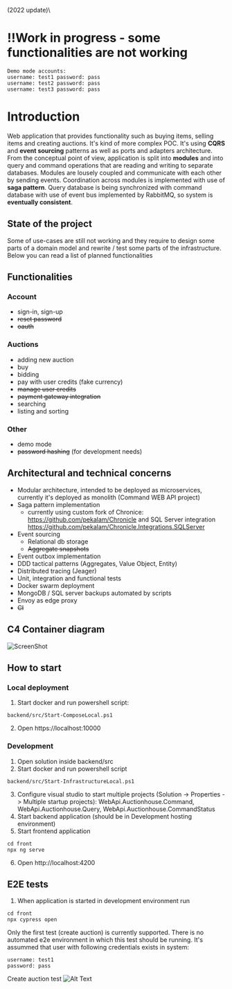 (2022 update)\
# !!Work in progress - some functionalities are not working

```
Demo mode accounts:
username: test1 password: pass
username: test2 password: pass
username: test3 password: pass
```

# Introduction

Web application that provides functionality such as buying items, selling items and creating auctions. It's kind of more complex POC. It's using **CQRS** and **event sourcing** patterns as well as  ports and adapters architecture. 
From the conceptual point of view, application is split into **modules** and into query and command operations that are reading and writing to separate databases. Modules are lousely coupled and communicate with each other by sending events. Coordination across modules is implemented with use of **saga pattern**. Query database is being synchronized with command database with use of event bus implemented by RabbitMQ, so system is **eventually consistent**.

## State of the project

Some of use-cases are still not working and they require to design some parts of a domain model and rewrite / test some parts of the infrastructure. Below you can read a list of planned functionalities

## Functionalities
### Account
* sign-in, sign-up
* ~~reset password~~
* ~~oauth~~
### Auctions
* adding new auction
* buy
* bidding
* pay with user credits (fake currency)
* ~~manage user credits~~
* ~~payment gateway integration~~
* searching
* listing and sorting
### Other
* demo mode
* ~~password hashing~~ (for development needs)

## Architectural and technical concerns

* Modular architecture, intended to be deployed as microservices, currently it's deployed as monolith (Command WEB API project)
* Saga pattern implementation
    * currently using custom fork of Chronice: https://github.com/pekalam/Chronicle and SQL Server integration https://github.com/pekalam/Chronicle.Integrations.SQLServer
* Event sourcing
    * Relational db storage
    * ~~Aggregate snapshots~~
* Event outbox implementation
* DDD tactical patterns (Aggregates, Value Object, Entity)
* Distributed tracing (Jeager)
* Unit, integration and functional tests
* Docker swarm deployment
* MongoDB / SQL server backups automated by scripts
* Envoy as edge proxy
* ~~CI~~

## C4 Container diagram

![ScreenShot](https://raw.githubusercontent.com/pekalam/auctionhouse/rewrite/docs/img/Auctionhouse_C4_2.png)


## How to start

### Local deployment

1. Start docker and run powershell script:
```
backend/src/Start-ComposeLocal.ps1
```
2. Open https://localhost:10000

### Development

1. Open solution inside backend/src
2. Start docker and run powershell script

```
backend/src/Start-InfrastructureLocal.ps1
```
3. Configure visual studio to start multiple projects (Solution -> Properties -> Multiple startup projects): WebApi.Auctionhouse.Command, WebApi.Auctionhouse.Query, WebApi.Auctionhouse.CommandStatus
4. Start backend application (should be in Development hosting environment) 
5. Start frontend application
```
cd front
npx ng serve
```
6. Open http://localhost:4200

## E2E tests

1. When application is started in development environment run
```
cd front
npx cypress open
```
Only the first test (create auction) is currently supported. There is no automated e2e environment in which this test should be running. It's assummed that user with following credentials exists in system:
```
username: test1
password: pass
```

Create auction test
![Alt Text](https://raw.githubusercontent.com/pekalam/auctionhouse/rewrite/docs/img/e2e_create_auction.gif)


